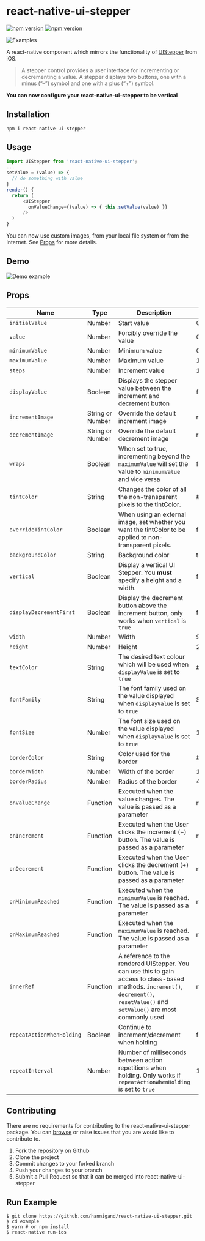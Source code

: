 # react-native-ui-stepper

[![npm version](https://img.shields.io/npm/v/react-native-ui-stepper.svg)](https://www.npmjs.com/package/react-native-ui-stepper)
[![npm version](https://img.shields.io/npm/dt/react-native-ui-stepper.svg)](https://img.shields.io/npm/dt/react-native-ui-stepper.svg)

![Examples](https://i.imgur.com/D7OdHoh.png "Examples")

A react-native component which mirrors the functionality of [UIStepper](https://developer.apple.com/reference/uikit/uistepper) from iOS.

> A stepper control provides a user interface for incrementing or decrementing a value. A stepper displays two buttons, one with a minus (“–”) symbol and one with a plus (“+”) symbol.

**You can now configure your react-native-ui-stepper to be vertical**

## Installation

`npm i react-native-ui-stepper`

## Usage

```javascript
import UIStepper from 'react-native-ui-stepper';
...
setValue = (value) => {
  // do something with value
}
render() {
  return (
      <UIStepper
        onValueChange={(value) => { this.setValue(value) }}
      />
  )
}
```

You can now use custom images, from your local file system or from the Internet. See [Props](#props) for more details.

## Demo

![Demo example](http://g.recordit.co/ipvGlYfRpa.gif "Demo example")

## Props

| Name                    | Type             | Description                                                                                                                                                                         | Default                           |
| ----------------------- | ---------------- | ----------------------------------------------------------------------------------------------------------------------------------------------------------------------------------- | --------------------------------- |
| `initialValue`          | Number           | Start value                                                                                                                                                                         | 0                                 |
| `value`                 | Number           | Forcibly override the value                                                                                                                                                         | 0                                 |
| `minimumValue`          | Number           | Minimum value                                                                                                                                                                       | 0                                 |
| `maximumValue`          | Number           | Maximum value                                                                                                                                                                       | 100                               |
| `steps`                 | Number           | Increment value                                                                                                                                                                     | 1                                 |
| `displayValue`          | Boolean          | Displays the stepper value between the increment and decrement button                                                                                                               | false                             |
| `incrementImage`        | String or Number | Override the default increment image                                                                                                                                                | require('./assets/increment.png') |
| `decrementImage`        | String or Number | Override the default decrement image                                                                                                                                                | require('./assets/decrement.png') |
| `wraps`                 | Boolean          | When set to true, incrementing beyond the `maximumValue` will set the value to `minimumValue` and vice versa                                                                        | false                             |
| `tintColor`             | String           | Changes the color of all the non-transparent pixels to the tintColor.                                                                                                               | #0076FF                           |
| `overrideTintColor`     | Boolean          | When using an external image, set whether you want the tintColor to be applied to non-transparent pixels.                                                                           | false                             |
| `backgroundColor`       | String           | Background color                                                                                                                                                                    | transparent                       |
| `vertical`              | Boolean          | Display a vertical UI Stepper. You **must** specify a height and a width.                                                                                                           | false                             |
| `displayDecrementFirst` | Boolean          | Display the decrement button above the increment button, only works when `vertical` is `true`                                                                                       | false                             |
| `width`                 | Number           | Width                                                                                                                                                                               | 94                                |
| `height`                | Number           | Height                                                                                                                                                                              | 29                                |
| `textColor`             | String           | The desired text colour which will be used when `displayValue` is set to `true`                                                                                                     | #0076FF                           |
| `fontFamily`            | String           | The font family used on the value displayed when `displayValue` is set to `true`                                                                                                    | System                            |
| `fontSize`              | Number           | The font size used on the value displayed when `displayValue` is set to `true`                                                                                                      | 15                                |
| `borderColor`           | String           | Color used for the border                                                                                                                                                           | #0076FF                           |
| `borderWidth`           | Number           | Width of the border                                                                                                                                                                 | 1                                 |
| `borderRadius`          | Number           | Radius of the border                                                                                                                                                                | 4                                 |
| `onValueChange`         | Function         | Executed when the value changes. The value is passed as a parameter                                                                                                                 | null                              |
| `onIncrement`           | Function         | Executed when the User clicks the increment (+) button. The value is passed as a parameter                                                                                          | null                              |
| `onDecrement`           | Function         | Executed when the User clicks the decrement (+) button. The value is passed as a parameter                                                                                          | null                              |
| `onMinimumReached`      | Function         | Executed when the `minimumValue` is reached. The value is passed as a parameter                                                                                                     | null                              |
| `onMaximumReached`      | Function         | Executed when the `maximumValue` is reached. The value is passed as a parameter                                                                                                     | null                              |
| `innerRef`              | Function         | A reference to the rendered UIStepper. You can use this to gain access to class-based methods. `increment()`, `decrement()`, `resetValue()` and `setValue()` are most commonly used | null                              |
| `repeatActionWhenHolding`      | Boolean         | Continue to increment/decrement when holding | false              
| `repeatInterval`      | Number         | Number of milliseconds between action repetitions when holding. Only works if `repeatActionWhenHolding` is set to `true` | 100              
## Contributing

There are no requirements for contributing to the react-native-ui-stepper package. You can [browse](https://github.com/hannigand/react-native-ui-stepper/issues/) or raise issues that you are would like to contribute to.

1. Fork the repository on Github
2. Clone the project
3. Commit changes to your forked branch
4. Push your changes to your branch
5. Submit a Pull Request so that it can be merged into react-native-ui-stepper

## Run Example

```
$ git clone https://github.com/hannigand/react-native-ui-stepper.git
$ cd example
$ yarn # or npm install
$ react-native run-ios
```
